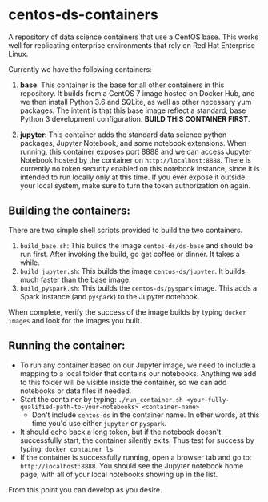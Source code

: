 centos-ds-containers
==================

A repository of data science containers that use a CentOS base. This works well for replicating enterprise environments that rely on Red Hat Enterprise Linux.

Currently we have the following containers:
1. __base__: This container is the base for all other containers in this repository. It builds from a CentOS 7 image hosted on Docker Hub, and we then install Python 3.6 and SQLite, as well as other necessary yum packages. The intent is that this base image reflect a standard, base Python 3 development configuration. **BUILD THIS CONTAINER FIRST**.

2. __jupyter__:  This container adds the standard data science python packages, Jupyter Notebook, and some notebook extensions. When running, this container exposes port 8888 and we can access Jupyter Notebook hosted by the container on `http://localhost:8888`. There is currently no token security enabled on this notebook instance, since it is intended to run locally only at this time. If you ever expose it outside your local system, make sure to turn the token authorization on again.


Building the containers:
------------------------

There are two simple shell scripts provided to build the two containers.

1. `build_base.sh`: This builds the image `centos-ds/ds-base` and should be run first. After invoking the build, go get coffee or dinner. It takes a while.
2. `build_jupyter.sh`: This builds the image `centos-ds/jupyter`. It builds much faster than the base image.
3. `build_pyspark.sh`: This builds the `centos-ds/pyspark` image. This adds a Spark instance (and `pyspark`) to the Jupyter notebook.

When complete, verify the success of the image builds by typing `docker images` and look for the images you built.

Running the container:
------------------------------
* To run any container based on our Jupyter image, we need to include a mapping to a local folder that contains our notebooks. Anything we add to this folder will be visible inside the container, so we can add notebooks or data files if needed.
* Start the container by typing: `./run_container.sh <your-fully-qualified-path-to-your-notebooks> <container-name>`
    * Don't include `centos-ds` in the container name. In other words, at this time you'd use either `jupyter` or `pyspark`.
* It should echo back a long token, but if the notebook doesn't successfully start, the container silently exits. Thus test for success by typing: `docker container ls`
* If the container is successfully running, open a browser tab and go to: `http://localhost:8888`. You should see the Jupyter notebook home page, with all of your local notebooks showing up in the list.

From this point you can develop as you desire.
